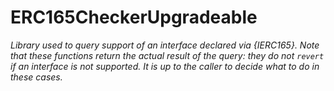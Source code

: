 # ERC165CheckerUpgradeable







*Library used to query support of an interface declared via {IERC165}. Note that these functions return the actual result of the query: they do not `revert` if an interface is not supported. It is up to the caller to decide what to do in these cases.*



